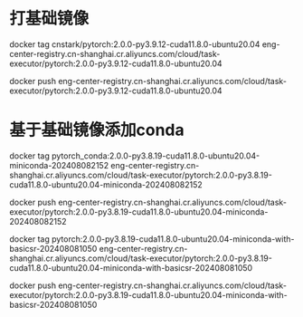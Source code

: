 # 打基础镜像

docker tag cnstark/pytorch:2.0.0-py3.9.12-cuda11.8.0-ubuntu20.04 eng-center-registry.cn-shanghai.cr.aliyuncs.com/cloud/task-executor/pytorch:2.0.0-py3.9.12-cuda11.8.0-ubuntu20.04

docker push eng-center-registry.cn-shanghai.cr.aliyuncs.com/cloud/task-executor/pytorch:2.0.0-py3.9.12-cuda11.8.0-ubuntu20.04

# 基于基础镜像添加conda

docker tag pytorch_conda:2.0.0-py3.8.19-cuda11.8.0-ubuntu20.04-miniconda-202408082152   eng-center-registry.cn-shanghai.cr.aliyuncs.com/cloud/task-executor/pytorch:2.0.0-py3.8.19-cuda11.8.0-ubuntu20.04-miniconda-202408082152

docker push eng-center-registry.cn-shanghai.cr.aliyuncs.com/cloud/task-executor/pytorch:2.0.0-py3.8.19-cuda11.8.0-ubuntu20.04-miniconda-202408082152 


docker tag pytorch:2.0.0-py3.8.19-cuda11.8.0-ubuntu20.04-miniconda-with-basicsr-202408081050 eng-center-registry.cn-shanghai.cr.aliyuncs.com/cloud/task-executor/pytorch:2.0.0-py3.8.19-cuda11.8.0-ubuntu20.04-miniconda-with-basicsr-202408081050

docker push eng-center-registry.cn-shanghai.cr.aliyuncs.com/cloud/task-executor/pytorch:2.0.0-py3.8.19-cuda11.8.0-ubuntu20.04-miniconda-with-basicsr-202408081050